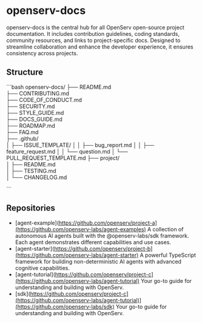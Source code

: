 # openserv-docs
openserv-docs is the central hub for all OpenServ open-source project documentation. It includes contribution guidelines, coding standards, community resources, and links to project-specific docs. Designed to streamline collaboration and enhance the developer experience, it ensures consistency across projects.

## Structure
´´´bash
openserv-docs/
├── README.md                    
├── CONTRIBUTING.md              
├── CODE_OF_CONDUCT.md           
├── SECURITY.md                  
├── STYLE_GUIDE.md               
├── DOCS_GUIDE.md                
├── ROADMAP.md                   
├── FAQ.md                       
├── .github/                     
│   ├── ISSUE_TEMPLATE/
│   │   ├── bug_report.md
│   │   ├── feature_request.md
│   │   └── question.md
│   └── PULL_REQUEST_TEMPLATE.md
├── project/                    
│   ├── README.md             
│   ├── TESTING.md             
│   └── CHANGELOG.md

´´´
## Repositories

- [agent-example](https://github.com/openserv/project-a](https://github.com/openserv-labs/agent-examples)
  A collection of autonomous AI agents built with the @openserv-labs/sdk framework. Each agent demonstrates different capabilities and use cases.
- [agent-starter](https://github.com/openserv/project-b](https://github.com/openserv-labs/agent-starter)
  A powerful TypeScript framework for building non-deterministic AI agents with advanced cognitive capabilities.
- [agent-tutorial](https://github.com/openserv/project-c](https://github.com/openserv-labs/agent-tutorial)
  Your go-to guide for understanding and building with OpenServ.
- [sdk](https://github.com/openserv/project-c](https://github.com/openserv-labs/agent-tutorial)](https://github.com/openserv-labs/sdk)
  Your go-to guide for understanding and building with OpenServ.
  
